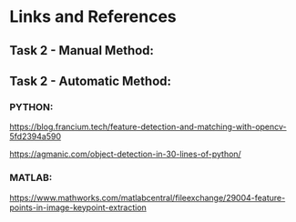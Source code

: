 # Links and References
## Task 2 - Manual Method:



## Task 2 - Automatic Method:

### PYTHON: 
https://blog.francium.tech/feature-detection-and-matching-with-opencv-5fd2394a590

https://agmanic.com/object-detection-in-30-lines-of-python/


### MATLAB:
https://www.mathworks.com/matlabcentral/fileexchange/29004-feature-points-in-image-keypoint-extraction

